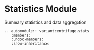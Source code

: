 # Statistics Module

Summary statistics and data aggregation

```{eval-rst}
.. automodule:: variantcentrifuge.stats
   :members:
   :undoc-members:
   :show-inheritance:
```
